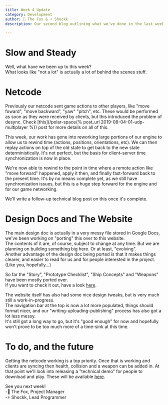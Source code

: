 ```yaml
---
title: Week 4 Update
category: Development
author: 🦊 The Fox & ⚡ Shockk
description: Our second blog outlining what we've done in the last week and how we've progressed.

---
```


# Slow and Steady

Well, what have we been up to this week?  
What looks like "not a lot" is actually a lot of behind the scenes stuff.  

# Netcode

Previously our netcode sent game actions to other players, like "move foward", "move backward", "yaw" "pitch", etc. These would be performed as soon as they were received by clients, but this introduced the problem of desync. Check [this](/polar-space{% post_url 2019-08-04-01-udp-multiplayer %}) post for more details on all of this.

This week, our work has gone into reworking large portions of our engine to allow us to rewind time (actions, positions, orientations, etc). We can then replay actions on top of the old state to get back to the new state deterministically. It's not perfect, but the basis for client–server time synchronization is now in place.

We're now able to rewind to the point in time where a remote action like "move forward" happened, apply it then, and finally fast-forward back to the present time. It's by no means complete yet, as we still have synchronization issues, but this is a huge step forward for the engine and for our game networking.

We'll write a follow-up technical blog post on this once it's complete.



# Design Docs and The Website

The main design doc is actually in a very messy file stored in Google Docs, we've been working on "porting" this over to this website.  
The contents of it are, of course, subject to change at any time. But we are planning on building something big here. Or at least, "evolving".  
Another advantage of the design doc being ported is that it makes things clearer, and easier to read for us and for people interested in the project. (Like you, hopefully...)

So far the "Story", "Prototype Checklist", "Ship Concepts" and "Weapons" have been mostly ported over.  
If you want to check it out, have a look [here](https://shockkolate.github.io/polar-space/design).

The website itself has also had some nice design tweaks, but is very much still a work-in-progress.  
The navigation bar at the top is now a lot more populated, things should format nicer, and our "writing-uploading-publishing" process has also got a lot less messy.  
It's still got a long way to go, but it's "good enough" for now and hopefully won't prove to be too much more of a time-sink at this time.

# To do, and the future

Getting the netcode working is a top priority. Once that is working and clients are syncing then health, collision and a weapon can be added in. At that point we'll look into releasing a "technical demo" for people to download and play. These will be available [here](https://shockkolate.github.io/polar-space/release).

See you next week!  
-🦊 The Fox, Project Manager  
-⚡ Shockk, Lead Programmer